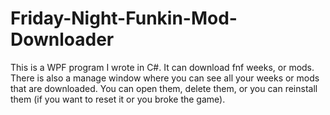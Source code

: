 # Friday-Night-Funkin-Mod-Downloader
This is a WPF program I wrote in C#. It can download fnf weeks, or mods. There is also a manage window where you can see all your weeks or mods that are downloaded. You can open them, delete them, or you can reinstall them (if you want to reset it or you broke the game).
